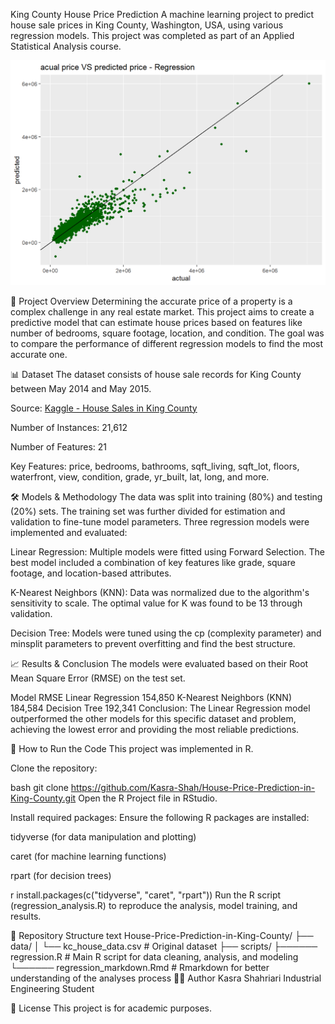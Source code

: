 King County House Price Prediction
A machine learning project to predict house sale prices in King County, Washington, USA, using various regression models. This project was completed as part of an Applied Statistical Analysis course.

![Linear Regression Results](https://github.com/Kasra-Shah/House-Price-Prediction-in-King-County/raw/main/regression-plot.png)

📖 Project Overview
Determining the accurate price of a property is a complex challenge in any real estate market. This project aims to create a predictive model that can estimate house prices based on features like number of bedrooms, square footage, location, and condition. The goal was to compare the performance of different regression models to find the most accurate one.

📊 Dataset
The dataset consists of house sale records for King County between May 2014 and May 2015.

Source: [Kaggle - House Sales in King County](https://www.kaggle.com/datasets/harlfoxem/housesalesprediction/data)

Number of Instances: 21,612

Number of Features: 21

Key Features: price, bedrooms, bathrooms, sqft_living, sqft_lot, floors, waterfront, view, condition, grade, yr_built, lat, long, and more.

🛠️ Models & Methodology
The data was split into training (80%) and testing (20%) sets. The training set was further divided for estimation and validation to fine-tune model parameters. Three regression models were implemented and evaluated:

Linear Regression: Multiple models were fitted using Forward Selection. The best model included a combination of key features like grade, square footage, and location-based attributes.

K-Nearest Neighbors (KNN): Data was normalized due to the algorithm's sensitivity to scale. The optimal value for K was found to be 13 through validation.

Decision Tree: Models were tuned using the cp (complexity parameter) and minsplit parameters to prevent overfitting and find the best structure.

📈 Results & Conclusion
The models were evaluated based on their Root Mean Square Error (RMSE) on the test set.

Model	RMSE
Linear Regression	154,850
K-Nearest Neighbors (KNN)	184,584
Decision Tree	192,341
Conclusion: The Linear Regression model outperformed the other models for this specific dataset and problem, achieving the lowest error and providing the most reliable predictions.

🚀 How to Run the Code
This project was implemented in R.

Clone the repository:

bash
git clone https://github.com/Kasra-Shah/House-Price-Prediction-in-King-County.git
Open the R Project file in RStudio.

Install required packages: Ensure the following R packages are installed:

tidyverse (for data manipulation and plotting)

caret (for machine learning functions)

rpart (for decision trees)

r
install.packages(c("tidyverse", "caret", "rpart"))
Run the R script (regression_analysis.R) to reproduce the analysis, model training, and results.

📁 Repository Structure
text
House-Price-Prediction-in-King-County/
├── data/
│   └── kc_house_data.csv     # Original dataset
├── scripts/
├────── regression.R # Main R script for data cleaning, analysis, and modeling
└────── regression_markdown.Rmd # Rmarkdown for better understanding of the analyses process
👨‍💻 Author
Kasra Shahriari
Industrial Engineering Student

📜 License
This project is for academic purposes.
